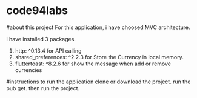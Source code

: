 # code94labs
#about this project
For this application, i have choosed MVC architecture.

i have installed 3 packages.

1. http: ^0.13.4 for API calling
2. shared_preferences: ^2.2.3 for Store the Currency in local memory.
3. fluttertoast: ^8.2.6 for show the message when add or remove currencies

#instructions to run the application
clone or download the project. 
run the pub get. 
then run the project.
